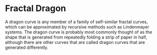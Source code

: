 # Fractal Dragon
A dragon curve is any member of a family of self-similar fractal curves, which can be approximated by recursive methods such as Lindenmayer systems. The dragon curve is probably most commonly thought of as the shape that is generated from repeatedly folding a strip of paper in half, although there are other curves that are called dragon curves that are generated differently.

